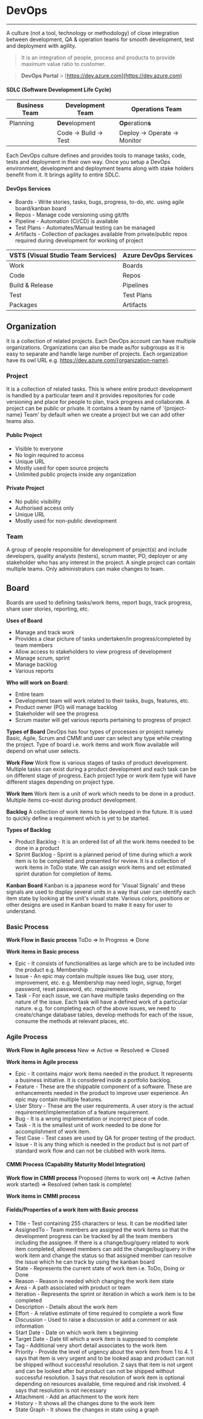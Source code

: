 # DevOps

---

A culture (not a tool, technology or methodology) of close integration between development, QA & operation teams for smooth development, test and deployment with agility.

> It is an integration of people, process and products to provide maximum value ratio to customer.

> **DevOps Portal** > [https://dev.azure.com](https://dev.azure.com)

#### SDLC (Software Development Life Cycle)

| Business Team | Development Team      | Operations Team              |
| ------------- | --------------------- | ---------------------------- |
| Planning      | **Dev**elopment       | **Op**eration**s**           |
|               | Code -> Build -> Test | Deploy -> Operate -> Monitor |

Each DevOps culture defines and provides tools to manage tasks, code, tests and deployment in their own way. Once you setup a DevOps environment, development and deployment teams along with stake holders benefit from it. It brings agility to entire SDLC.

#### DevOps Services

- Boards - Write stories, tasks, bugs, progress, to-do, etc. using agile board/kanban board
- Repos - Manage code versioning using git/tfs
- Pipeline - Automation (CI/CD) is available
- Test Plans - Automates/Manual testing can be managed
- Artifacts - Collection of packages available from private/public repos required during development for working of project

| VSTS (Visual Studio Team Services) | Azure DevOps Services |
| ---------------------------------- | --------------------- |
| Work                               | Boards                |
| Code                               | Repos                 |
| Build & Release                    | Pipelines             |
| Test                               | Test Plans            |
| Packages                           | Artifacts             |

## Organization

It is a collection of related projects. Each DevOps account can have multiple organizations. Organizations can also be made as/for subgroups as it is easy to separate and handle large number of projects. Each organization have its owl URL e.g. https://dev.azure.com/{organization-name}.

### Project

It is a collection of related tasks. This is where entire product development is handled by a particular team and it provides repositories for code versioning and place for people to plan, track progress and collaborate. A project can be public or private. It contains a team by name of '{project-name} Team' by default when we create a project but we can add other teams also.

#### Public Project

- Visible to everyone
- No login required to access
- Unique URL
- Mostly used for open source projects
- Unlimited public projects inside any organization

#### Private Project

- No public visibility
- Authorised access only
- Unique URL
- Mostly used for non-public development

### Team

A group of people responsible for development of project(s) and include developers, quality analysts (testers), scrum master, PO, deployer or any stakeholder who has any interest in the project. A single project can contain multiple teams. Only administrators can make changes to team.

## Board

Boards are used to defining tasks/work items, report bugs, track progress, share user stories, reporting, etc.

**Uses of Board**

- Manage and track work
- Provides a clear picture of tasks undertaken/in progress/completed by team members
- Allow access to stakeholders to view progress of development
- Manage scrum, sprint
- Manage backlog
- Various reports

**Who will work on Board:**

- Entire team
- Development team will work related to their tasks, bugs, features, etc.
- Product owner (PO) will manage backlog
- Stakeholder will see the progress
- Scrum master will get various reports pertaining to progress of project

**Types of Board**
DevOps has four types of processes or project namely Basic, Agile, Scrum and CMMI and user can select any type while creating the project. Type of board i.e. work items and work flow available will depend on what user selects.

**Work Flow**
Work flow is various stages of tasks of product development. Multiple tasks can exist during a product development and each task can be on different stage of progress. Each project type or work item type will have different stages depending on project type.

**Work Item**
Work item is a unit of work which needs to be done in a product. Multiple items co-exist during product development.

**Backlog**
A collection of work items to be developed in the future. It is used to quickly define a requirement which is yet to be started.

**Types of Backlog**

- Product Backlog - It is an ordered list of all the work items needed to be done in a product
- Sprint Backlog - Sprint is a planned period of time during which a work item is to be completed and presented for review. It is a collection of work items in ToDo state. We can assign work items and set estimated sprint duration for completion of items.

**Kanban Board**
Kanban is a japanese word for 'Visual Signals' and these signals are used to display several units in a way that user can identify each item state by looking at the unit's visual state. Various colors, positions or other designs are used in Kanban board to make it easy for user to understand.

### Basic Process

**Work Flow in Basic process**
ToDo => In Progress => Done

**Work items in Basic process**

- Epic - It consists of functionalities as large which are to be included into the product e.g. Membership
- Issue - An epic may contain multiple issues like bug, user story, improvement, etc. e.g. Membership may need login, signup, forget password, reset password, etc. requirements
- Task - For each issue, we can have multiple tasks depending on the nature of the issue. Each task will have a defined work of a particular nature. e.g. for completing each of the above issues, we need to create/change database tables, develop methods for each of the issue, consume the methods at relevant places, etc.

### Agile Process

**Work Flow in Agile process**
New => Active => Resolved => Closed

**Work items in Agile process**

- Epic - It contains major work items needed in the product. It represents a business initiative. It is considered inside a portfolio backlog.
- Feature - These are the shippable component of a software. These are enhancements needed in the product to improve user experience. An epic may contain multiple features.
- User Story - These are the user requirements. A user story is the actual requirement/implementation of a feature requirement.
- Bug - It is a wrong implementation or incorrect piece of code.
- Task - It is the smallest unit of work needed to be done for accomplishment of work item.
- Test Case - Test cases are used by QA for proper testing of the product.
- Issue - It is any thing which is needed in the product but is not part of standard work flow and can not be clubbed with work items.

#### CMMI Process (Capability Maturity Model Integration)

**Work flow in CMMI process**
Proposed (items to work on) => Active (when work started) => Resolved (when task is complete)

**Work items in CMMI process**

#### Fields/Properties of a work item with Basic process

- Title - Test containing 255 characters or less. It can be modified later
- AssignedTo - Team members are assigned the work items so that the development progress can be tracked by all the team members including the assignee. If there is a change/bug/query related to work item completed, allowed members can add the change/bug/query in the work item and change the status so that assigned member can resolve the issue which he can track by using the kanban board
- State - Represents the current state of work item i.e. ToDo, Doing or Done
- Reason - Reason is needed which changing the work item state
- Area - A path associated with product or team
- Iteration - Represents the sprint or iteration in which a work item is to be completed
- Description - Details about the work item
- Effort - A relative estimate of time required to complete a work flow
- Discussion - Used to raise a discussion or add a comment or ask information
- Start Date - Date on which work item s beginning
- Target Date - Date till which a work item is supposed to complete
- Tag - Additional very short detail associates to the work item
- Priority - Provide the level of urgency about the work item from 1 to 4. 1 says that item is very urgent and to be looked asap and product can not be shipped without successful resolution. 2 says that item is not urgent and can be looked after but product can not be shipped without successful resolution. 3 says that resolution of work item is optional depending on resources available, time required and risk involved. 4 says that resolution is not necessary
- Attachment - Add an attachment to the work item
- History - It shows all the changes done to the work item
- State Graph - It shows the changes in state using a graph
